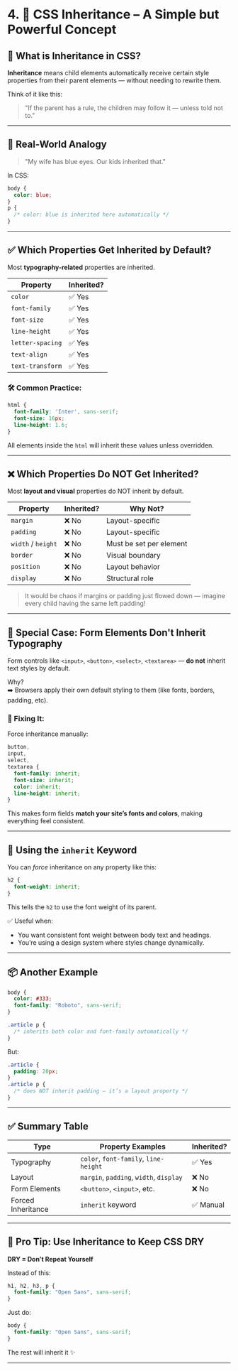 # 4. 🌱 CSS Inheritance – A Simple but Powerful Concept

## 🎯 What is Inheritance in CSS?

**Inheritance** means child elements automatically receive certain style properties from their parent elements — without needing to rewrite them.

Think of it like this:
> "If the parent has a rule, the children may follow it — unless told not to."

---

## 👀 Real-World Analogy

> "My wife has blue eyes. Our kids inherited that."

In CSS:
```css
body {
  color: blue;
}
p {
  /* color: blue is inherited here automatically */
}
```

---

## ✅ Which Properties Get Inherited by Default?

Most **typography-related** properties are inherited.

| Property          | Inherited? |
|-------------------|------------|
| `color`           | ✅ Yes     |
| `font-family`     | ✅ Yes     |
| `font-size`       | ✅ Yes     |
| `line-height`     | ✅ Yes     |
| `letter-spacing`  | ✅ Yes     |
| `text-align`      | ✅ Yes     |
| `text-transform`  | ✅ Yes     |

### 🛠 Common Practice:
```css
html {
  font-family: 'Inter', sans-serif;
  font-size: 16px;
  line-height: 1.6;
}
```
All elements inside the `html` will inherit these values unless overridden.

---

## ❌ Which Properties Do NOT Get Inherited?

Most **layout and visual** properties do NOT inherit by default.

| Property         | Inherited? | Why Not? |
|------------------|------------|----------|
| `margin`         | ❌ No      | Layout-specific |
| `padding`        | ❌ No      | Layout-specific |
| `width` / `height` | ❌ No   | Must be set per element |
| `border`         | ❌ No      | Visual boundary |
| `position`       | ❌ No      | Layout behavior |
| `display`        | ❌ No      | Structural role |

> It would be chaos if margins or padding just flowed down — imagine every child having the same left padding!

---

## 🧪 Special Case: **Form Elements Don't Inherit Typography**

Form controls like `<input>`, `<button>`, `<select>`, `<textarea>` — **do not** inherit text styles by default.

Why?  
➡️ Browsers apply their own default styling to them (like fonts, borders, padding, etc).

### 🧯 Fixing It:
Force inheritance manually:
```css
button,
input,
select,
textarea {
  font-family: inherit;
  font-size: inherit;
  color: inherit;
  line-height: inherit;
}
```

This makes form fields **match your site’s fonts and colors**, making everything feel consistent.

---

## 🧠 Using the `inherit` Keyword

You can *force* inheritance on any property like this:
```css
h2 {
  font-weight: inherit;
}
```

This tells the `h2` to use the font weight of its parent.

✅ Useful when:
- You want consistent font weight between body text and headings.
- You’re using a design system where styles change dynamically.

---

## 📦 Another Example

```css
body {
  color: #333;
  font-family: "Roboto", sans-serif;
}

.article p {
  /* inherits both color and font-family automatically */
}
```

But:
```css
.article {
  padding: 20px;
}
.article p {
  /* does NOT inherit padding — it’s a layout property */
}
```

---

## ✅ Summary Table

| Type             | Property Examples                          | Inherited? |
|------------------|---------------------------------------------|------------|
| Typography        | `color`, `font-family`, `line-height`      | ✅ Yes     |
| Layout            | `margin`, `padding`, `width`, `display`    | ❌ No      |
| Form Elements     | `<button>`, `<input>`, etc.                | ❌ No      |
| Forced Inheritance| `inherit` keyword                          | ✅ Manual  |

---

## 🧰 Pro Tip: Use Inheritance to Keep CSS DRY

**DRY = Don’t Repeat Yourself**

Instead of this:
```css
h1, h2, h3, p {
  font-family: "Open Sans", sans-serif;
}
```

Just do:
```css
body {
  font-family: "Open Sans", sans-serif;
}
```
The rest will inherit it ✨

---
